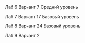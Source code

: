Лаб 6 Вариант 7 Средний уровень

Лаб 7 Вариант 17 Базовый уровень

Лаб 8 Вариант 24 Базовый уровень

Лаб 9 Вариант 2
